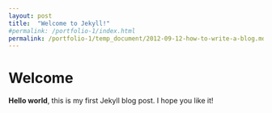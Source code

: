 ```yaml
---
layout: post
title:  "Welcome to Jekyll!"
#permalink: /portfolio-1/index.html
permalink: /portfolio-1/temp_document/2012-09-12-how-to-write-a-blog.md
---
```


# Welcome
**Hello world**, this is my first Jekyll blog post.
I hope you like it!